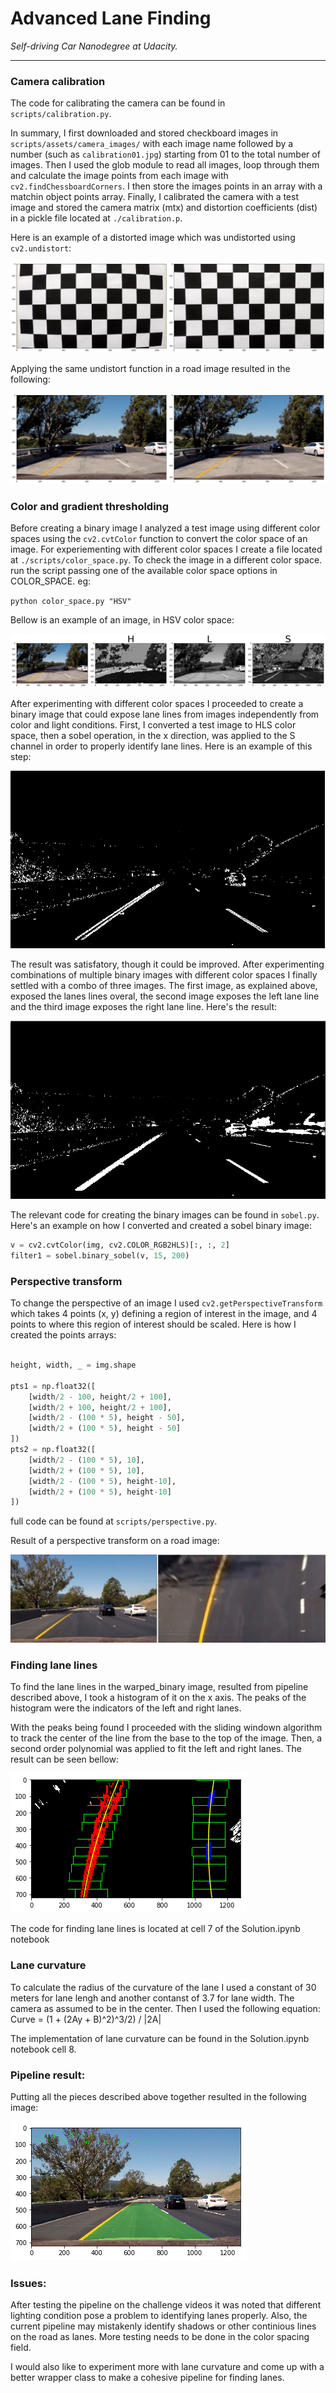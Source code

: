 # Advanced Lane Finding 

*Self-driving Car Nanodegree at Udacity.*

------------

### Camera calibration

The code for calibrating the camera can be found in `scripts/calibration.py`. 

In summary, I first downloaded and stored checkboard images in `scripts/assets/camera_images/` with each image name followed by a number (such as `calibration01.jpg`) starting from 01 to the total number of images. Then I used the glob module to read all images, loop through them and calculate the image points from each image  with `cv2.findChessboardCorners`. I then store the images points in an array with a matchin object points array. Finally, I calibrated the camera with a test image and stored the camera matrix (mtx) and distortion coefficients (dist) in a pickle file located at `./calibration.p`.

Here is an example of a distorted image which was undistorted using `cv2.undistort`:

![checkboard undistorted](https://github.com/ismalakazel/advanced-lane-lines/blob/master/assets/final_images/checkboard_undistorted.png)

Applying the same undistort function in a road image resulted in the following:

![road undistorted](https://github.com/ismalakazel/advanced-lane-lines/blob/master/assets/final_images/road_undistorted.png)

### Color and gradient thresholding

Before creating a binary image I analyzed a test image using different color spaces using the `cv2.cvtColor` function to convert the color space of an image. For experiementing with different color spaces I create a file located at `./scripts/color_space.py`. To check the image in a different color space. run the script passing one of the available color space options in COLOR_SPACE. eg:

`python color_space.py "HSV"`

Bellow is an example of an image, in HSV color space:

![HSL color space](https://github.com/ismalakazel/advanced-lane-lines/blob/master/assets/final_images/hsl_color_space.png)

After experimenting with different color spaces I proceeded to create a binary image that could expose lane lines from images independently from color and light conditions. First, I converted a test image to HLS color space, then a sobel operation, in the x direction, was applied to the S channel in order to properly identify lane lines. Here is an example of this step:

![sobel x](https://github.com/ismalakazel/advanced-lane-lines/blob/master/assets/final_images/sobelx.png)

The result was satisfatory, though it could be improved. After experimenting combinations of multiple binary images with different color spaces I finally settled with a combo of three images. The first image, as explained above, exposed the lanes lines overal, the second image exposes the left lane line and the third image exposes the right lane line. Here's the result:

![binary combined](https://github.com/ismalakazel/advanced-lane-lines/blob/master/assets/final_images/binary.png)

The relevant code for creating the binary images can be found in `sobel.py`. Here's an example on how I converted and created a sobel binary image:

```python
v = cv2.cvtColor(img, cv2.COLOR_RGB2HLS)[:, :, 2]                            
filter1 = sobel.binary_sobel(v, 15, 200)  
```

### Perspective transform

To change the perspective of an image I used `cv2.getPerspectiveTransform` which takes 4 points (x, y) defining a region of interest in the image, and 4 points to where this region of interest should be scaled. Here is how I created the points arrays:

```python

height, width, _ = img.shape                                                    

pts1 = np.float32([                                                             
    [width/2 - 100, height/2 + 100],                                            
    [width/2 + 100, height/2 + 100],                                            
    [width/2 - (100 * 5), height - 50],                                         
    [width/2 + (100 * 5), height - 50]                                          
])                                                                              
pts2 = np.float32([                                                             
    [width/2 - (100 * 5), 10],                                                  
    [width/2 + (100 * 5), 10],                                                  
    [width/2 - (100 * 5), height-10],                                           
    [width/2 + (100 * 5), height-10]                                            
])    
```
full code can be found at `scripts/perspective.py`.

Result of a perspective transform on a road image:

![perspective](https://github.com/ismalakazel/advanced-lane-lines/blob/master/assets/final_images/perspective.png)

### Finding lane lines

To find the lane lines in the warped_binary image, resulted from pipeline described above, I took a histogram of it on the x axis. The peaks of the histogram were the indicators of the left and right lanes. 

With the peaks being found I proceeded with the sliding windown algorithm to track the center of the line from the base to the top of the image. Then, a second order polynomial was applied to fit the left and right lanes. The result can be seen bellow:

![polynomial](https://github.com/ismalakazel/advanced-lane-lines/blob/master/assets/final_images/polynomial.png)

The code for finding lane lines is located at cell 7 of the Solution.ipynb notebook

### Lane curvature

To calculate the radius of the curvature of the lane I used a constant of 30 meters for lane lengh and another contanst of 3.7 for lane width. The camera as assumed to be in the center. Then I used the following equation: Curve = (1 + (2Ay + B)^2)^3/2) / |2A|

The implementation of lane curvature can be found in the Solution.ipynb notebook cell 8.

### Pipeline result:

Putting all the pieces described above together resulted in the following image:

![result](https://github.com/ismalakazel/advanced-lane-lines/blob/master/assets/final_images/result.png)

### Issues:

After testing the pipeline on the challenge videos it was noted that different lighting condition pose a problem to identifying lanes properly. Also, the current pipeline may mistakenly identify shadows or other continious lines on the road as lanes. More testing needs to be done in the color spacing field.

I would also like to experiment more with lane curvature and come up with a better wrapper class to make a cohesive pipeline for finding lanes.

